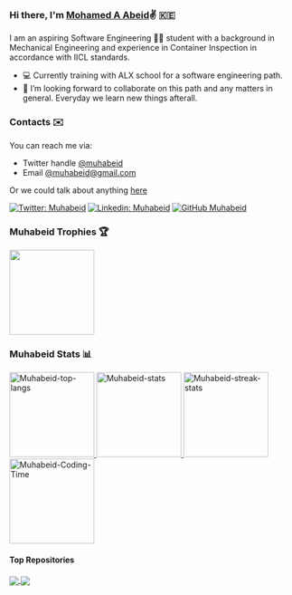 ### Hi there, I'm [Mohamed A Abeid](https://www.linkedin.com/in/muhabeid/):v: :kenya:

I am an aspiring Software Engineering :man_technologist: student with a background in Mechanical Engineering and experience in Container Inspection in accordance with IICL standards. 

- :computer: Currently training with ALX school for a software engineering path. 
- 💞️ I’m looking forward to collaborate on this path and any matters in general. Everyday we learn new things afterall.

### Contacts :envelope:
You can reach me via: 
  - Twitter handle [@muhabeid](https://twitter.com/muhabeid)  
  - Email [@muhabeid@gmail.com](mailto:muhabeid@gmail.com)

Or we could talk about anything [here](https://github.com/muhabeid/muhabeid/issues)


[![Twitter: Muhabeid](https://img.shields.io/twitter/follow/muhabeid?style=social)](https://twitter.com/muhabeid)
[![Linkedin: Muhabeid](https://img.shields.io/badge/-muhabeid-blue?style=flat-square&logo=Linkedin&logoColor=white&link=https://www.linkedin.com/in/muhabeid/)](https://www.linkedin.com/in/muhabeid/)
[![GitHub Muhabeid](https://img.shields.io/github/followers/muhabeid?label=follow&style=social)](https://github.com/muhabeid)

### Muhabeid Trophies :trophy:
<a href="https://github.com/muhabeid/github-profile-trophy">
  <img height="150px" src="https://github-profile-trophy.vercel.app/?username=muhabeid&theme=onedark&margin-w=15&no-bg=trueno-frame=true"/>
</a>


### Muhabeid Stats :bar_chart:
<a href="https://github.com/muhabeid/github-readme-stats">
  <img height="150px" src="https://github-readme-stats.vercel.app/api/top-langs?username=muhabeid&layout=compact&langs_count=7&theme=slateorange&title_color=e3bb18&icon_color=e3bb18&bg_color=151515&border_color=323232&custom_title=Muhabeid's Languages&margin-w=15" alt="Muhabeid-top-langs" />
</a>
<a href="https://github.com/muhabeid/github-readme-stats">
  <img height="150px" src="https://github-readme-stats.vercel.app/api?username=muhabeid&show_icons=true&count_private=true&theme=slateorange&title_color=e3bb18&icon_color=e3bb18&bg_color=151515&border_color=323232&custom_title=Muhabeid's Stats&margin-w=15" alt="Muhabeid-stats" /> 
</a>
<a href="https://github.com/muhabeid/github-readme-stats">
  <img height="150px" src="https://github-readme-streak-stats.herokuapp.com/?user=muhabeid&theme=dark&ring=e3bb18&fire=e3bb18&currStreakLabel=e3bb18&border=323232&margin-w=15" alt="Muhabeid-streak-stats" /> 
</a>
<a href="https://github.com/anuraghazra/github-readme-stats">
  <img height="150px" src="https://github-readme-stats.vercel.app/api/wakatime?username=muhabeid&theme=slateorange&title_color=e3bb18&icon_color=e3bb18&bg_color=151515&border_color=323232&custom_title=Muhabeid's Time&margin-w=15" alt="Muhabeid-Coding-Time" />
</a> 


 
#### Top Repositories
<a href="https://github.com/muhabeid/coding-interview-university">
  <img align="center" src="https://github-readme-stats.vercel.app/api/pin/?username=muhabeid&repo=coding-interview-university&theme=buefy" />
</a>
<a href="https://github.com/muhabeid/100-days-of-code">
  <img align="center" src="https://github-readme-stats.vercel.app/api/pin/?username=muhabeid&repo=100-days-of-code&theme=buefy" />
</a>


<!---
muhabeid/muhabeid is a ✨ special ✨ repository because its `README.md` (this file) appears on your GitHub profile.
You can click the Preview link to take a look at your changes.
--->
